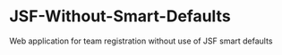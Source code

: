 # JSF-Without-Smart-Defaults
Web application for team registration without use of JSF smart defaults
